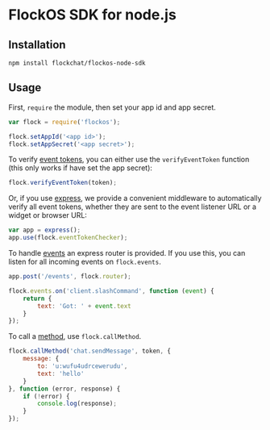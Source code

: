 # FlockOS SDK for node.js

## Installation

```
npm install flockchat/flockos-node-sdk
```

## Usage

First, `require` the module, then set your app id and app secret.

```js
var flock = require('flockos');

flock.setAppId('<app id>');
flock.setAppSecret('<app secret>');
```

To verify [event tokens][], you can either use the `verifyEventToken` function (this only works if have set the app secret):

```js
flock.verifyEventToken(token);
```

Or, if you use [express][], we provide a convenient middleware to automatically verify all event tokens, whether they are sent to the event listener URL or a widget or browser URL:

```js
var app = express();
app.use(flock.eventTokenChecker);
```

To handle [events][] an express router is provided. If you use this, you can listen for all incoming events on `flock.events`.

```js
app.post('/events', flock.router);

flock.events.on('client.slashCommand', function (event) {
    return {
        text: 'Got: ' + event.text
    }
});
```

To call a [method][methods], use `flock.callMethod`.

```js
flock.callMethod('chat.sendMessage', token, {
    message: {
        to: 'u:wufu4udrcewerudu',
        text: 'hello'
    }
}, function (error, response) {
    if (!error) {
        console.log(response);
    }
});
```

[methods]: http://docs.flock.co/display/flockos/Methods
[events]: http://docs.flock.co/display/flockos/Events
[event tokens]: http://docs.flock.co/display/flockos/Event+Tokens
[express]: http://expressjs.com/
